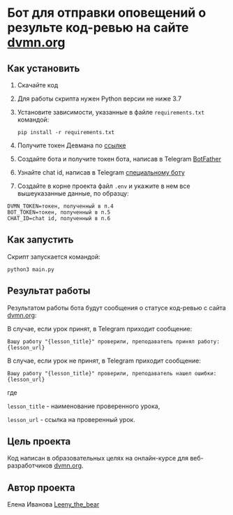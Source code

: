 # Бот для отправки оповещений о результе код-ревью на сайте [dvmn.org](https://dvmn.org/)

## Как установить

1. Скачайте код
2. Для работы скрипта нужен Python версии не ниже 3.7
3. Установите зависимости, указанные в файле ``requirements.txt`` командой:

   ```pip install -r requirements.txt```
4. Получите токен Девмана по [ссылке](https://dvmn.org/api/docs/)
5. Создайте бота и получите токен бота, написав в Telegram [BotFather](https://telegram.me/BotFather)
6. Узнайте chat id, написав в Telegram [специальному боту](https://telegram.me/userinfobot)
7. Создайте в корне проекта файл ``.env`` и укажите в нем все вышеуказанные данные, по образцу:

```
DVMN_TOKEN=токен, полученный в п.4
BOT_TOKEN=токен, полученный в п.5
CHAT_ID=chat id, полученный в п.6
```

## Как запустить

Скрипт запускается командой:

   ```python3 main.py```

## Результат работы 

Результатом работы бота будут сообщения о статусе код-ревью с сайта [dvmn.org](https://dvmn.org/):

В случае, если урок принят, в Telegram приходит сообщение: 

```
Вашу работу "{lesson_title}" проверили, преподаватель принял работу: {lesson_url}
```

В случае, если урок не принят, в Telegram приходит сообщение:

```
Вашу работу "{lesson_title}" проверили, преподаватель нашел ошибки: {lesson_url}
```
где 

```lesson_title``` - наименование проверенного урока,

```lesson_url``` - ссылка на проверенный урок.

## Цель проекта

Код написан в образовательных целях на онлайн-курсе для веб-разработчиков [dvmn.org](https://dvmn.org/).

## Автор проекта

Елена Иванова [Leeny_the_bear](https://github.com/leenythebear)



